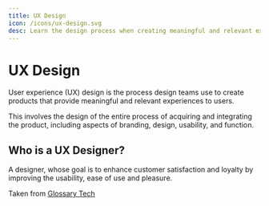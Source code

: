 ```yaml
---
title: UX Design
icon: /icons/ux-design.svg
desc: Learn the design process when creating meaningful and relevant experiences for your users!
---
```


# UX Design

User experience (UX) design is the process design teams use to create products that provide meaningful and relevant experiences to users. 

This involves the design of the entire process of acquiring and integrating the product, including aspects of branding, design, usability, and function.

## Who is a UX Designer?

A designer, whose goal is to enhance customer satisfaction and loyalty by improving the usability, ease of use and pleasure.

Taken from [Glossary Tech](https://glossarytech.com/terms/roles_in_software_development/ux-designer)